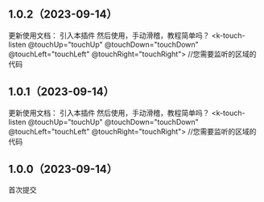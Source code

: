 ## 1.0.2（2023-09-14）
更新使用文档：
引入本插件 然后使用，手动滑稽，教程简单吗？
<k-touch-listen @touchUp="touchUp" @touchDown="touchDown" @touchLeft="touchLeft" @touchRight="touchRight">
  <view>
   //您需要监听的区域的代码
  </view>
</k-touch-listen>
## 1.0.1（2023-09-14）
更新使用文档：
引入本插件 然后使用，手动滑稽，教程简单吗？
<k-touch-listen @touchUp="touchUp" @touchDown="touchDown" @touchLeft="touchLeft" @touchRight="touchRight">
  <view>
   //您需要监听的区域的代码
  </view>
</k-touch-listen>
## 1.0.0（2023-09-14）
首次提交
